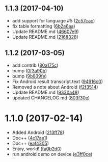 <a name="1.1.3"></a>
## 1.1.3 (2017-04-10)

* add support for language #5 ([2c57cac](https://github.com/EddyVerbruggen/nativescript-speech-recognition/commit/2c57cac))
* fix table formatting ([6b2a6aa](https://github.com/EddyVerbruggen/nativescript-speech-recognition/commit/6b2a6aa))
* Update README.md ([46607e9](https://github.com/EddyVerbruggen/nativescript-speech-recognition/commit/46607e9))
* Update README.md ([2168328](https://github.com/EddyVerbruggen/nativescript-speech-recognition/commit/2168328))



<a name="1.1.2"></a>
## 1.1.2 (2017-03-05)

* add contrib ([80a175c](https://github.com/EddyVerbruggen/nativescript-speech-recognition/commit/80a175c))
* bump ([0f3a90b](https://github.com/EddyVerbruggen/nativescript-speech-recognition/commit/0f3a90b))
* bump ([9b839fe](https://github.com/EddyVerbruggen/nativescript-speech-recognition/commit/9b839fe))
* Fix Android result transcript.text ([94916c0](https://github.com/EddyVerbruggen/nativescript-speech-recognition/commit/94916c0))
* Removed a note about Android ([f2f3514](https://github.com/EddyVerbruggen/nativescript-speech-recognition/commit/f2f3514))
* Update README.md ([9330a48](https://github.com/EddyVerbruggen/nativescript-speech-recognition/commit/9330a48))
* updated CHANGELOG.md ([803f30e](https://github.com/EddyVerbruggen/nativescript-speech-recognition/commit/803f30e))



<a name="1.1.0"></a>
# 1.1.0 (2017-02-14)

* Added Android ([213ff78](https://github.com/EddyVerbruggen/nativescript-speech-recognition/commit/213ff78))
* Doc++ ([4c17ae1](https://github.com/EddyVerbruggen/nativescript-speech-recognition/commit/4c17ae1))
* Doc++ ([eaf4305](https://github.com/EddyVerbruggen/nativescript-speech-recognition/commit/eaf4305))
* Enjoy, world! ([fa0b2d0](https://github.com/EddyVerbruggen/nativescript-speech-recognition/commit/fa0b2d0))
* run android demo on device ([e3ff0ce](https://github.com/EddyVerbruggen/nativescript-speech-recognition/commit/e3ff0ce))



